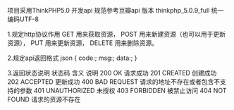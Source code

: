 项目采用ThinkPHP5.0 开发api 规范参考豆瓣api
版本 thinkphp_5.0.9_full
统一编码UTF-8


1.规定http协议作用
GET    用来获取资源，
POST  用来新建资源（也可以用于更新资源），
PUT    用来更新资源，
DELETE  用来删除资源。

2.规定api返回格式
json
{
    code:;<!--状态吗-->
    msg:;<!--提示消息-->
    data:;<!--数据-->
}

3.返回状态说明
状态码	含义	        说明
200	   OK	        请求成功
201	   CREATED  	创建成功
202	   ACCEPTED	    更新成功
400	   BAD REQUEST	请求的地址不存在或者包含不支持的参数
401	   UNAUTHORIZED	未授权
403	   FORBIDDEN	被禁止访问
404	   NOT FOUND	请求的资源不存在


